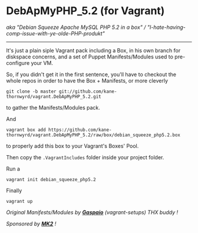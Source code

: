 # DebApMyPHP_5.2 (for Vagrant) #

*aka "Debian Squeeze Apache MySQL PHP 5.2 in a box" / "I-hate-having-comp-issue-with-ye-olde-PHP-produkt"*
* * *

It's just a plain siple Vagrant pack including a Box, in his own branch for diskspace concerns, and a set of Puppet Manifests/Modules used to pre-configure your VM.

So, if you didn't get it in the first sentence, you'll have to checkout the whole repos in order to have the Box + Manifests, or more cleverly 
```Shell
git clone -b master git://github.com/kane-thornwyrd/vagrant.DebApMyPHP_5.2.git
```
to gather the Manifests/Modules pack.

And
```Shell
vagrant box add https://github.com/kane-thornwyrd/vagrant.DebApMyPHP_5.2/raw/box/debian_squeeze_php5.2.box
``` 
to properly add this box to your Vagrant's Boxes' Pool.

Then copy the `.VagrantIncludes` folder inside your project folder.

Run a
```Shell
vagrant init debian_squeeze_php5.2
```

Finally
```Shell
vagrant up
```

*Original Manifests/Modules by __[Gaspaio](https://github.com/gaspaio/vagrant-setups "The vagrant-setups project")__ (vagrant-setups) THX buddy !*

*Sponsored by __[MK2](http://www.mk2.com)__ !*